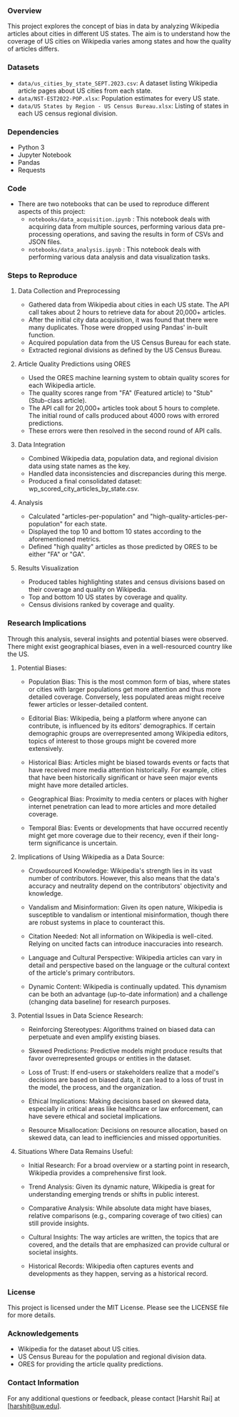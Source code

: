 ### Overview
This project explores the concept of bias in data by analyzing Wikipedia articles about cities in different US states. The aim is to understand how the coverage of US cities on Wikipedia varies among states and how the quality of articles differs.

### Datasets
- `data/us_cities_by_state_SEPT.2023.csv`: A dataset listing Wikipedia article pages about US cities from each state.
- `data/NST-EST2022-POP.xlsx`: Population estimates for every US state.
- `data/US States by Region - US Census Bureau.xlsx`: Listing of states in each US census regional division.

### Dependencies
- Python 3
- Jupyter Notebook
- Pandas
- Requests

### Code
- There are two notebooks that can be used to reproduce different aspects of this project:
   - `notebooks/data_acquisition.ipynb` : This notebook deals with acquiring data from multiple sources, performing various data pre-processing operations, and saving the results in form of CSVs and JSON files.
   - `notebooks/data_analysis.ipynb` : This notebook deals with performing various data analysis and data visualization tasks.

### Steps to Reproduce
1. Data Collection and Preprocessing
   - Gathered data from Wikipedia about cities in each US state. The API call takes about 2 hours to retrieve data for about 20,000+ articles.
   - After the initial city data acquisition, it was found that there were many duplicates. Those were dropped using Pandas' in-built function.
   - Acquired population data from the US Census Bureau for each state.
   - Extracted regional divisions as defined by the US Census Bureau.

2. Article Quality Predictions using ORES
   - Used the ORES machine learning system to obtain quality scores for each Wikipedia article.
   - The quality scores range from "FA" (Featured article) to "Stub" (Stub-class article).
   - The API call for 20,000+ articles took about 5 hours to complete. The initial round of calls produced about 4000 rows with errored predictions.
   - These errors were then resolved in the second round of API calls.

3. Data Integration
   - Combined Wikipedia data, population data, and regional division data using state names as the key.
   - Handled data inconsistencies and discrepancies during this merge.
   - Produced a final consolidated dataset: wp_scored_city_articles_by_state.csv.

4. Analysis
   - Calculated "articles-per-population" and "high-quality-articles-per-population" for each state.
   - Displayed the top 10 and bottom 10 states according to the aforementioned metrics.
   - Defined "high quality" articles as those predicted by ORES to be either "FA" or "GA".

5. Results Visualization
   - Produced tables highlighting states and census divisions based on their coverage and quality on Wikipedia.
   - Top and bottom 10 US states by coverage and quality.
   - Census divisions ranked by coverage and quality.

### Research Implications
Through this analysis, several insights and potential biases were observed. There might exist geographical biases, even in a well-resourced country like the US.

1. Potential Biases:
   - Population Bias: This is the most common form of bias, where states or cities with larger populations get more attention and thus more detailed coverage. Conversely, less populated areas might receive fewer articles or lesser-detailed content.

   - Editorial Bias: Wikipedia, being a platform where anyone can contribute, is influenced by its editors' demographics. If certain demographic groups are overrepresented among Wikipedia editors, topics of interest to those groups might be covered more extensively.

   - Historical Bias: Articles might be biased towards events or facts that have received more media attention historically. For example, cities that have been historically significant or have seen major events might have more detailed articles.

   - Geographical Bias: Proximity to media centers or places with higher internet penetration can lead to more articles and more detailed coverage.

   - Temporal Bias: Events or developments that have occurred recently might get more coverage due to their recency, even if their long-term significance is uncertain.

2. Implications of Using Wikipedia as a Data Source:
   - Crowdsourced Knowledge: Wikipedia's strength lies in its vast number of contributors. However, this also means that the data's accuracy and neutrality depend on the contributors' objectivity and knowledge.

   - Vandalism and Misinformation: Given its open nature, Wikipedia is susceptible to vandalism or intentional misinformation, though there are robust systems in place to counteract this.

   - Citation Needed: Not all information on Wikipedia is well-cited. Relying on uncited facts can introduce inaccuracies into research.

   - Language and Cultural Perspective: Wikipedia articles can vary in detail and perspective based on the language or the cultural context of the article's primary contributors.

   - Dynamic Content: Wikipedia is continually updated. This dynamism can be both an advantage (up-to-date information) and a challenge (changing data baseline) for research purposes.

3. Potential Issues in Data Science Research:
   - Reinforcing Stereotypes: Algorithms trained on biased data can perpetuate and even amplify existing biases.

   - Skewed Predictions: Predictive models might produce results that favor overrepresented groups or entities in the dataset.

   - Loss of Trust: If end-users or stakeholders realize that a model's decisions are based on biased data, it can lead to a loss of trust in the model, the process, and the organization.

   - Ethical Implications: Making decisions based on skewed data, especially in critical areas like healthcare or law enforcement, can have severe ethical and societal implications.

   - Resource Misallocation: Decisions on resource allocation, based on skewed data, can lead to inefficiencies and missed opportunities.

4. Situations Where Data Remains Useful:
   - Initial Research: For a broad overview or a starting point in research, Wikipedia provides a comprehensive first look.

   - Trend Analysis: Given its dynamic nature, Wikipedia is great for understanding emerging trends or shifts in public interest.

   - Comparative Analysis: While absolute data might have biases, relative comparisons (e.g., comparing coverage of two cities) can still provide insights.

   - Cultural Insights: The way articles are written, the topics that are covered, and the details that are emphasized can provide cultural or societal insights.

   - Historical Records: Wikipedia often captures events and developments as they happen, serving as a historical record.

### License
This project is licensed under the MIT License. Please see the LICENSE file for more details.

### Acknowledgements
- Wikipedia for the dataset about US cities.
- US Census Bureau for the population and regional division data.
- ORES for providing the article quality predictions.

### Contact Information
For any additional questions or feedback, please contact [Harshit Rai] at [harshit@uw.edu].
